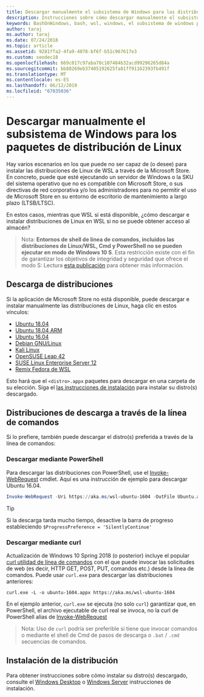 ```yaml
---
title: Descargar manualmente el subsistema de Windows para las distribuciones de Linux (WSL)
description: Instrucciones sobre cómo descargar manualmente el subsistema de Windows para las distribuciones de Linux.
keywords: BashOnWindows, bash, wsl, windows, el subsistema de windows para linux, WSL, subsistema de windows, distribución, ubuntu, openSUSE, SLES, debian, kali
author: taraj
ms.author: taraj
ms.date: 07/24/2018
ms.topic: article
ms.assetid: 9281ffa2-4fa9-4078-bf6f-b51c967617e3
ms.custom: seodec18
ms.openlocfilehash: 669c017c97aba70c107484b32acd99296265d84a
ms.sourcegitcommit: bb88269eb37405192625fa81ff91162393fb491f
ms.translationtype: MT
ms.contentlocale: es-ES
ms.lasthandoff: 06/12/2019
ms.locfileid: "67035036"
---
```

# <a name="manually-download-windows-subsystem-for-linux-distro-packages"></a>Descargar manualmente el subsistema de Windows para los paquetes de distribución de Linux

Hay varios escenarios en los que puede no ser capaz de (o desee) para instalar las distribuciones de Linux de WSL a través de la Microsoft Store. En concreto, puede que esté ejecutando un servidor de Windows o la SKU del sistema operativo que no es compatible con Microsoft Store, o sus directivas de red corporativa y/o los administradores para no permitir el uso de Microsoft Store en su entorno de escritorio de mantenimiento a largo plazo (LTSB/LTSC).

En estos casos, mientras que WSL sí está disponible, ¿cómo descargar e instalar distribuciones de Linux en WSL si no se puede obtener acceso al almacén?

> Nota: **Entornos de shell de línea de comandos, incluidos las distribuciones de Linux/WSL, Cmd y PowerShell no se pueden ejecutar en modo de Windows 10 S**. Esta restricción existe con el fin de garantizar los objetivos de integridad y seguridad que ofrece el modo S: Lectura [esta publicación](https://blogs.msdn.microsoft.com/commandline/2017/05/18/will-linux-distros-run-on-windows-10-s/) para obtener más información.

## <a name="downloading-distros"></a>Descarga de distribuciones

Si la aplicación de Microsoft Store no está disponible, puede descargar e instalar manualmente las distribuciones de Linux, haga clic en estos vínculos:
* [Ubuntu 18.04](https://aka.ms/wsl-ubuntu-1804)
* [Ubuntu 18.04 ARM](https://aka.ms/wsl-ubuntu-1804-arm)
* [Ubuntu 16.04](https://aka.ms/wsl-ubuntu-1604)
* [Debian GNU/Linux](https://aka.ms/wsl-debian-gnulinux)
* [Kali Linux](https://aka.ms/wsl-kali-linux)
* [OpenSUSE Leap 42](https://aka.ms/wsl-opensuse-42)
* [SUSE Linux Enterprise Server 12](https://aka.ms/wsl-sles-12)
* [Remix Fedora de WSL](https://github.com/WhitewaterFoundry/WSLFedoraRemix/releases/)

Esto hará que el `<distro>.appx` paquetes para descargar en una carpeta de su elección. Siga el [las instrucciones de instalación](#installing-your-distro) para instalar su distro(s) descargado.

## <a name="downloading-distros-via-the-command-line"></a>Distribuciones de descarga a través de la línea de comandos
Si lo prefiere, también puede descargar el distro(s) preferida a través de la línea de comandos:

 ### <a name="download-using-powershell"></a>Descargar mediante PowerShell
 Para descargar las distribuciones con PowerShell, use el [Invoke-WebRequest](https://msdn.microsoft.com/powershell/reference/5.1/microsoft.powershell.utility/invoke-webrequest) cmdlet. Aquí es una instrucción de ejemplo para descargar Ubuntu 16.04.

```powershell
Invoke-WebRequest -Uri https://aka.ms/wsl-ubuntu-1604 -OutFile Ubuntu.appx -UseBasicParsing
```

> [!TIP]
> Si la descarga tarda mucho tiempo, desactive la barra de progreso estableciendo `$ProgressPreference = 'SilentlyContinue'`

### <a name="download-using-curl"></a>Descargar mediante curl
Actualización de Windows 10 Spring 2018 (o posterior) incluye el popular [curl utilidad de línea de comandos](https://curl.haxx.se/) con el que puede invocar las solicitudes de web (es decir, HTTP GET, POST, PUT, comandos etc.) desde la línea de comandos. Puede usar `curl.exe` para descargar las distribuciones anteriores:

```console
curl.exe -L -o ubuntu-1604.appx https://aka.ms/wsl-ubuntu-1604
```

En el ejemplo anterior, `curl.exe` se ejecuta (no solo `curl`) garantizar que, en PowerShell, el archivo ejecutable de curl real se invoca, no la curl de PowerShell alias de [Invoke-WebRequest](https://docs.microsoft.com/en-us/powershell/module/microsoft.powershell.utility/invoke-webrequest?view=powershell-6)

> Nota: Uso de `curl` podría ser preferible si tiene que invocar comandos o mediante el shell de Cmd de pasos de descarga o `.bat`  /  `.cmd` secuencias de comandos.

## <a name="installing-your-distro"></a>Instalación de la distribución
Para obtener instrucciones sobre cómo instalar su distro(s) descargado, consulte el [Windows Desktop](install-win10.md) o [Windows Server](install-on-server.md) instrucciones de instalación.
